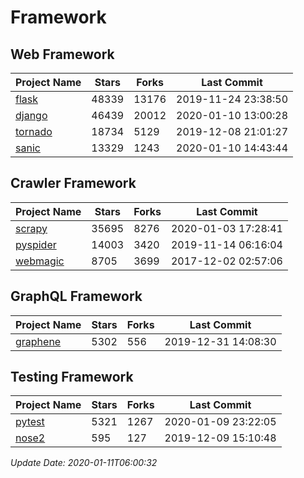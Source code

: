 # Framework

## Web Framework

| Project Name | Stars | Forks | Last Commit |
| ------------ | ----- | ----- | ----------- |
| [flask](https://github.com/pallets/flask) | 48339 | 13176 | 2019-11-24 23:38:50 |
| [django](https://github.com/django/django) | 46439 | 20012 | 2020-01-10 13:00:28 |
| [tornado](https://github.com/tornadoweb/tornado) | 18734 | 5129 | 2019-12-08 21:01:27 |
| [sanic](https://github.com/huge-success/sanic) | 13329 | 1243 | 2020-01-10 14:43:44 |

## Crawler Framework

| Project Name | Stars | Forks | Last Commit |
| ------------ | ----- | ----- | ----------- |
| [scrapy](https://github.com/scrapy/scrapy) | 35695 | 8276 | 2020-01-03 17:28:41 |
| [pyspider](https://github.com/binux/pyspider) | 14003 | 3420 | 2019-11-14 06:16:04 |
| [webmagic](https://github.com/code4craft/webmagic) | 8705 | 3699 | 2017-12-02 02:57:06 |

## GraphQL Framework

| Project Name | Stars | Forks | Last Commit |
| ------------ | ----- | ----- | ----------- |
| [graphene](https://github.com/graphql-python/graphene) | 5302 | 556 | 2019-12-31 14:08:30 |

## Testing Framework

| Project Name | Stars | Forks | Last Commit |
| ------------ | ----- | ----- | ----------- |
| [pytest](https://github.com/pytest-dev/pytest) | 5321 | 1267 | 2020-01-09 23:22:05 |
| [nose2](https://github.com/nose-devs/nose2) | 595 | 127 | 2019-12-09 15:10:48 |

*Update Date: 2020-01-11T06:00:32*